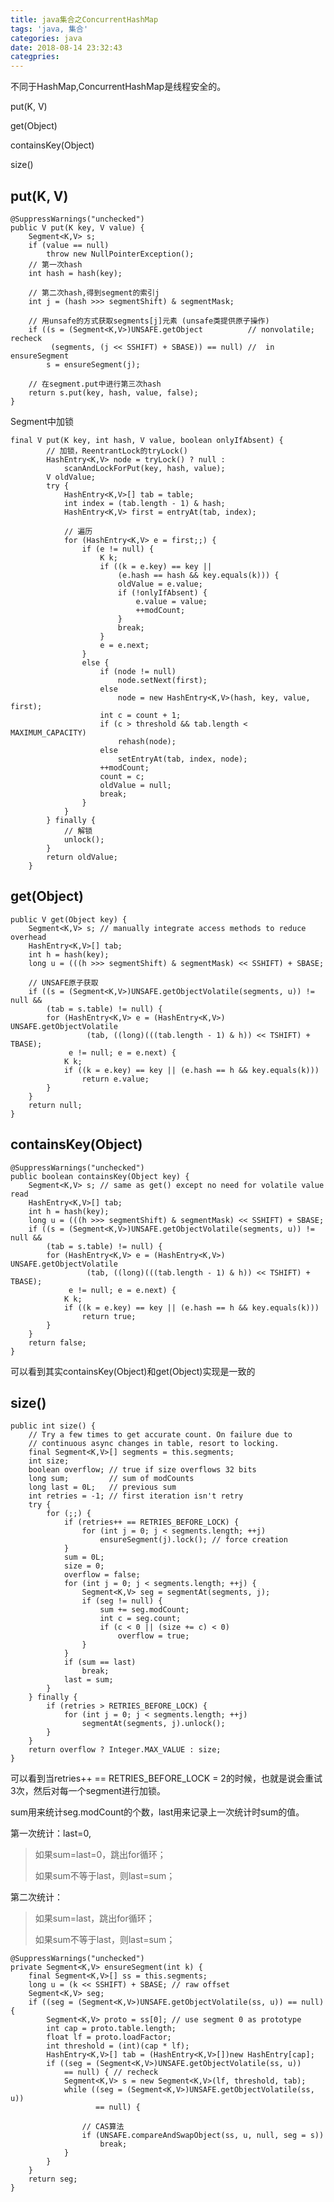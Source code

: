 ```yaml
---
title: java集合之ConcurrentHashMap
tags: 'java, 集合'
categories: java
date: 2018-08-14 23:32:43
categpries:
---
```


不同于HashMap,ConcurrentHashMap是线程安全的。

put(K, V)

get(Object)

containsKey(Object)

size()

<!-- more -->

## put(K, V) ##

 	@SuppressWarnings("unchecked")
    public V put(K key, V value) {
        Segment<K,V> s;
        if (value == null)
            throw new NullPointerException();
        // 第一次hash
        int hash = hash(key);

        // 第二次hash,得到segment的索引j
        int j = (hash >>> segmentShift) & segmentMask;

        // 用unsafe的方式获取segments[j]元素 (unsafe类提供原子操作)
        if ((s = (Segment<K,V>)UNSAFE.getObject          // nonvolatile; recheck
             (segments, (j << SSHIFT) + SBASE)) == null) //  in ensureSegment
            s = ensureSegment(j);
        
        // 在segment.put中进行第三次hash
        return s.put(key, hash, value, false);
    }

Segment中加锁

	final V put(K key, int hash, V value, boolean onlyIfAbsent) {
        	// 加锁，ReentrantLock的tryLock()
            HashEntry<K,V> node = tryLock() ? null :
                scanAndLockForPut(key, hash, value);
            V oldValue;
            try {
                HashEntry<K,V>[] tab = table;
                int index = (tab.length - 1) & hash;
                HashEntry<K,V> first = entryAt(tab, index);
                
                // 遍历
                for (HashEntry<K,V> e = first;;) {
                    if (e != null) {
                        K k;
                        if ((k = e.key) == key ||
                            (e.hash == hash && key.equals(k))) {
                            oldValue = e.value;
                            if (!onlyIfAbsent) {
                                e.value = value;
                                ++modCount;
                            }
                            break;
                        }
                        e = e.next;
                    }
                    else {
                        if (node != null)
                            node.setNext(first);
                        else
                            node = new HashEntry<K,V>(hash, key, value, first);
                        int c = count + 1;
                        if (c > threshold && tab.length < MAXIMUM_CAPACITY)
                            rehash(node);
                        else
                            setEntryAt(tab, index, node);
                        ++modCount;
                        count = c;
                        oldValue = null;
                        break;
                    }
                }
            } finally {
            	// 解锁
                unlock();
            }
            return oldValue;
        }

## get(Object) ##

	public V get(Object key) {
        Segment<K,V> s; // manually integrate access methods to reduce overhead
        HashEntry<K,V>[] tab;
        int h = hash(key);
        long u = (((h >>> segmentShift) & segmentMask) << SSHIFT) + SBASE;

		// UNSAFE原子获取
        if ((s = (Segment<K,V>)UNSAFE.getObjectVolatile(segments, u)) != null &&
            (tab = s.table) != null) {
            for (HashEntry<K,V> e = (HashEntry<K,V>) UNSAFE.getObjectVolatile
                     (tab, ((long)(((tab.length - 1) & h)) << TSHIFT) + TBASE);
                 e != null; e = e.next) {
                K k;
                if ((k = e.key) == key || (e.hash == h && key.equals(k)))
                    return e.value;
            }
        }
        return null;
    }

## containsKey(Object) ##

	@SuppressWarnings("unchecked")
    public boolean containsKey(Object key) {
        Segment<K,V> s; // same as get() except no need for volatile value read
        HashEntry<K,V>[] tab;
        int h = hash(key);
        long u = (((h >>> segmentShift) & segmentMask) << SSHIFT) + SBASE;
        if ((s = (Segment<K,V>)UNSAFE.getObjectVolatile(segments, u)) != null &&
            (tab = s.table) != null) {
            for (HashEntry<K,V> e = (HashEntry<K,V>) UNSAFE.getObjectVolatile
                     (tab, ((long)(((tab.length - 1) & h)) << TSHIFT) + TBASE);
                 e != null; e = e.next) {
                K k;
                if ((k = e.key) == key || (e.hash == h && key.equals(k)))
                    return true;
            }
        }
        return false;
    }

可以看到其实containsKey(Object)和get(Object)实现是一致的

## size() ##

	public int size() {
        // Try a few times to get accurate count. On failure due to
        // continuous async changes in table, resort to locking.
        final Segment<K,V>[] segments = this.segments;
        int size;
        boolean overflow; // true if size overflows 32 bits
        long sum;         // sum of modCounts
        long last = 0L;   // previous sum
        int retries = -1; // first iteration isn't retry
        try {
            for (;;) {
                if (retries++ == RETRIES_BEFORE_LOCK) {
                    for (int j = 0; j < segments.length; ++j)
                        ensureSegment(j).lock(); // force creation
                }
                sum = 0L;
                size = 0;
                overflow = false;
                for (int j = 0; j < segments.length; ++j) {
                    Segment<K,V> seg = segmentAt(segments, j);
                    if (seg != null) {
                        sum += seg.modCount;
                        int c = seg.count;
                        if (c < 0 || (size += c) < 0)
                            overflow = true;
                    }
                }
                if (sum == last)
                    break;
                last = sum;
            }
        } finally {
            if (retries > RETRIES_BEFORE_LOCK) {
                for (int j = 0; j < segments.length; ++j)
                    segmentAt(segments, j).unlock();
            }
        }
        return overflow ? Integer.MAX_VALUE : size;
    }

可以看到当retries++ == RETRIES_BEFORE_LOCK = 2的时候，也就是说会重试3次，然后对每一个segment进行加锁。

sum用来统计seg.modCount的个数，last用来记录上一次统计时sum的值。

第一次统计：last=0, 

>如果sum=last=0，跳出for循环；
>
>如果sum不等于last，则last=sum；

第二次统计：

>如果sum=last，跳出for循环；
>
>如果sum不等于last，则last=sum；

	@SuppressWarnings("unchecked")
    private Segment<K,V> ensureSegment(int k) {
        final Segment<K,V>[] ss = this.segments;
        long u = (k << SSHIFT) + SBASE; // raw offset
        Segment<K,V> seg;
        if ((seg = (Segment<K,V>)UNSAFE.getObjectVolatile(ss, u)) == null) {
            Segment<K,V> proto = ss[0]; // use segment 0 as prototype
            int cap = proto.table.length;
            float lf = proto.loadFactor;
            int threshold = (int)(cap * lf);
            HashEntry<K,V>[] tab = (HashEntry<K,V>[])new HashEntry[cap];
            if ((seg = (Segment<K,V>)UNSAFE.getObjectVolatile(ss, u))
                == null) { // recheck
                Segment<K,V> s = new Segment<K,V>(lf, threshold, tab);
                while ((seg = (Segment<K,V>)UNSAFE.getObjectVolatile(ss, u))
                       == null) {

					// CAS算法
                    if (UNSAFE.compareAndSwapObject(ss, u, null, seg = s))
                        break;
                }
            }
        }
        return seg;
    }


					
